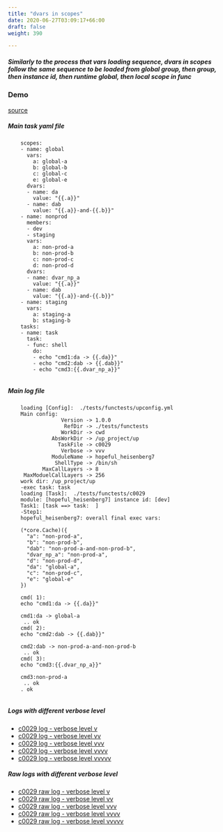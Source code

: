 ```yaml
---
title: "dvars in scopes"
date: 2020-06-27T03:09:17+66:00
draft: false
weight: 390

---
```


##### Similarly to the process that vars loading sequence, dvars in scopes follow the same sequence to be loaded from global group, then group, then instance id, then runtime global, then local scope in func


### Demo








[source](https://github.com/upcmd/up/blob/master/tests/functests/c0029.yml)

##### Main task yaml file
```
    scopes:
    - name: global
      vars:
        a: global-a
        b: global-b
        c: global-c
        e: global-e
      dvars:
      - name: da
        value: "{{.a}}"
      - name: dab
        value: "{{.a}}-and-{{.b}}"
    - name: nonprod
      members:
      - dev
      - staging
      vars:
        a: non-prod-a
        b: non-prod-b
        c: non-prod-c
        d: non-prod-d
      dvars:
      - name: dvar_np_a
        value: "{{.a}}"
      - name: dab
        value: "{{.a}}-and-{{.b}}"
    - name: staging
      vars:
        a: staging-a
        b: staging-b
    tasks:
    - name: task
      task:
      - func: shell
        do:
        - echo "cmd1:da -> {{.da}}"
        - echo "cmd2:dab -> {{.dab}}"
        - echo "cmd3:{{.dvar_np_a}}"
    
```
##### Main log file
```
    loading [Config]:  ./tests/functests/upconfig.yml
    Main config:
                 Version -> 1.0.0
                  RefDir -> ./tests/functests
                 WorkDir -> cwd
              AbsWorkDir -> /up_project/up
                TaskFile -> c0029
                 Verbose -> vvv
              ModuleName -> hopeful_heisenberg7
               ShellType -> /bin/sh
           MaxCallLayers -> 8
     MaxModuelCallLayers -> 256
    work dir: /up_project/up
    -exec task: task
    loading [Task]:  ./tests/functests/c0029
    module: [hopeful_heisenberg7] instance id: [dev]
    Task1: [task ==> task:  ]
    -Step1:
    hopeful_heisenberg7: overall final exec vars:
    
    (*core.Cache)({
      "a": "non-prod-a",
      "b": "non-prod-b",
      "dab": "non-prod-a-and-non-prod-b",
      "dvar_np_a": "non-prod-a",
      "d": "non-prod-d",
      "da": "global-a",
      "c": "non-prod-c",
      "e": "global-e"
    })
    
    cmd( 1):
    echo "cmd1:da -> {{.da}}"
    
    cmd1:da -> global-a
     .. ok
    cmd( 2):
    echo "cmd2:dab -> {{.dab}}"
    
    cmd2:dab -> non-prod-a-and-non-prod-b
     .. ok
    cmd( 3):
    echo "cmd3:{{.dvar_np_a}}"
    
    cmd3:non-prod-a
     .. ok
    . ok
    
```


##### Logs with different verbose level
* [c0029 log - verbose level v](../../logs/c0029_v)
* [c0029 log - verbose level vv](../../logs/c0029_vv)
* [c0029 log - verbose level vvv](../../logs/c0029_vvvv)
* [c0029 log - verbose level vvvv](../../logs/c0029_vvvv)
* [c0029 log - verbose level vvvvv](../../logs/c0029_vvvvv)

##### Raw logs with different verbose level
* [c0029 raw log - verbose level v](../../reflogs/c0029_v.log)
* [c0029 raw log - verbose level vv](../../reflogs/c0029_vv.log)
* [c0029 raw log - verbose level vvv](../../reflogs/c0029_vvv.log)
* [c0029 raw log - verbose level vvvv](../../reflogs/c0029_vvvv.log)
* [c0029 raw log - verbose level vvvvv](../../reflogs/c0029_vvvvv.log)







